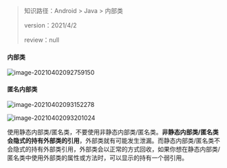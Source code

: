 > 知识路径：Android  > Java > 内部类
>
> version：2021/4/2
>
> review：null



#### 内部类

![image-20210402092759150](C:\Users\NJCS\AppData\Roaming\Typora\typora-user-images\image-20210402092759150.png)



#### 匿名内部类

![image-20210402093152278](C:\Users\NJCS\AppData\Roaming\Typora\typora-user-images\image-20210402093152278.png)

![image-20210402093201024](C:\Users\NJCS\AppData\Roaming\Typora\typora-user-images\image-20210402093201024.png)



使用静态内部类/匿名类，不要使用非静态内部类/匿名类。**非静态内部类/匿名类会隐式的持有外部类的引用**，外部类就有可能发生泄漏。而静态内部类/匿名类不会隐式的持有外部类引用，外部类会以正常的方式回收，如果你想在静态内部类/匿名类中使用外部类的属性或方法时，可以显示的持有一个弱引用。

